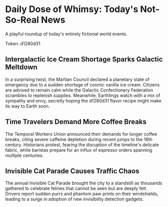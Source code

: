 # Daily Dose of Whimsy: Today's Not-So-Real News

A playful roundup of today's entirely fictional world events.

Token: d1280d31

## Intergalactic Ice Cream Shortage Sparks Galactic Meltdown

In a surprising twist, the Martian Council declared a planetary state of emergency due to a sudden shortage of cosmic vanilla ice cream. Citizens are advised to remain calm while the Galactic Confectionery Federation scrambles to replenish supplies. Meanwhile, Earthlings watch with a mix of sympathy and envy, secretly hoping the d1280d31 flavor recipe might make its way to Earth soon.

## Time Travelers Demand More Coffee Breaks

The Temporal Workers Union announced their demands for longer coffee breaks, citing severe caffeine depletion during recent jumps to the 18th century. Historians protest, fearing the disruption of the timeline's delicate fabric, while baristas prepare for an influx of espresso orders spanning multiple centuries.

## Invisible Cat Parade Causes Traffic Chaos

The annual Invisible Cat Parade brought the city to a standstill as thousands gathered to celebrate felines that cannot be seen but are deeply felt. Drivers report sudden purrs and phantom paw prints on their windshields, leading to a surge in adoption of new invisibility detection gadgets.